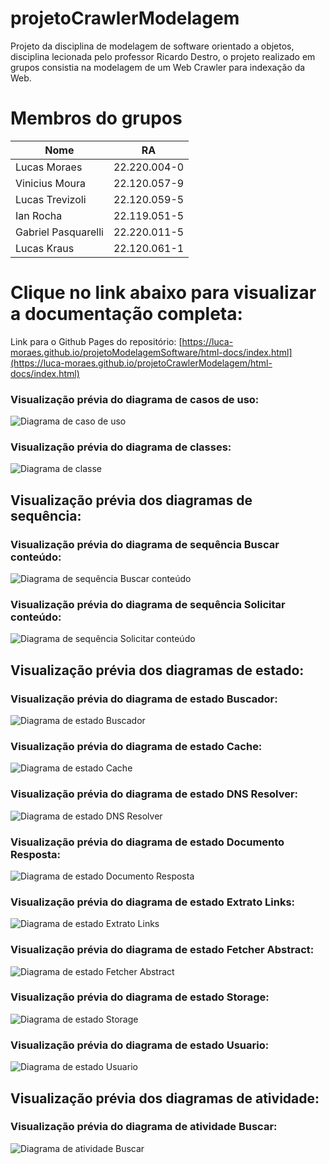 # projetoCrawlerModelagem
Projeto da disciplina de modelagem de software orientado a objetos, disciplina lecionada pelo professor Ricardo Destro, o projeto realizado em grupos consistia na modelagem de um Web Crawler para indexação da Web.

# Membros do grupos
| Nome  | RA |
| ------------- | ------------- |
| Lucas Moraes  | 22.220.004-0  |
| Vinicius Moura  | 22.120.057-9 |
| Lucas Trevizoli | 22.120.059-5 |
| Ian Rocha  | 22.119.051-5 |
| Gabriel Pasquarelli | 22.220.011-5 |
| Lucas Kraus | 22.120.061-1 |

# Clique no link abaixo para visualizar a documentação completa:
Link para o Github Pages do repositório: [https://luca-moraes.github.io/projetoModelagemSoftware/html-docs/index.html](https://luca-moraes.github.io/projetoCrawlerModelagem/html-docs/index.html)

### Visualização prévia do diagrama de casos de uso:

![Diagrama de caso de uso](https://github.com/luca-moraes/projetoCrawlerModelagem/blob/main/images/useCases.png)

### Visualização prévia do diagrama de classes:

![Diagrama de classe](https://github.com/luca-moraes/projetoCrawlerModelagem/blob/main/images/classes.png)

## Visualização prévia dos diagramas de sequência:

### Visualização prévia do diagrama de sequência Buscar conteúdo:

![Diagrama de sequência Buscar conteúdo](https://github.com/luca-moraes/projetoCrawlerModelagem/blob/main/images/seqBuscar.png)

### Visualização prévia do diagrama de sequência Solicitar conteúdo:

![Diagrama de sequência Solicitar conteúdo](https://github.com/luca-moraes/projetoCrawlerModelagem/blob/main/images/seqSolicitar.png)

## Visualização prévia dos diagramas de estado:

### Visualização prévia do diagrama de estado Buscador:

![Diagrama de estado Buscador](https://github.com/luca-moraes/projetoCrawlerModelagem/blob/main/images/stateBuscador.png)

### Visualização prévia do diagrama de estado Cache:

![Diagrama de estado Cache](https://github.com/luca-moraes/projetoCrawlerModelagem/blob/main/images/stateCache.png)

### Visualização prévia do diagrama de estado DNS Resolver:

![Diagrama de estado DNS Resolver](https://github.com/luca-moraes/projetoCrawlerModelagem/blob/main/images/stateDns.png)

### Visualização prévia do diagrama de estado Documento Resposta:

![Diagrama de estado Documento Resposta](https://github.com/luca-moraes/projetoCrawlerModelagem/blob/main/images/stateDoc.png)

### Visualização prévia do diagrama de estado Extrato Links:

![Diagrama de estado Extrato Links](https://github.com/luca-moraes/projetoCrawlerModelagem/blob/main/images/stateExtrator.png)

### Visualização prévia do diagrama de estado Fetcher Abstract:

![Diagrama de estado Fetcher Abstract](https://github.com/luca-moraes/projetoCrawlerModelagem/blob/main/images/stateFetcher.png)

### Visualização prévia do diagrama de estado Storage:

![Diagrama de estado Storage](https://github.com/luca-moraes/projetoCrawlerModelagem/blob/main/images/stateStorage.png)

### Visualização prévia do diagrama de estado Usuario:

![Diagrama de estado Usuario](https://github.com/luca-moraes/projetoCrawlerModelagem/blob/main/images/stateUsuario.png)

## Visualização prévia dos diagramas de atividade:


### Visualização prévia do diagrama de atividade Buscar:

![Diagrama de atividade Buscar](https://github.com/luca-moraes/projetoCrawlerModelagem/blob/main/images/atividadeBuscar.png)
